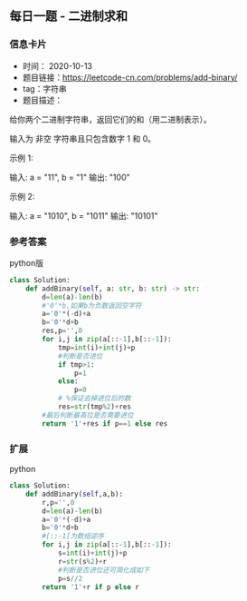 ## 每日一题 - 二进制求和

### 信息卡片 

- 时间： 2020-10-13
- 题目链接：https://leetcode-cn.com/problems/add-binary/
- tag：字符串
- 题目描述：

给你两个二进制字符串，返回它们的和（用二进制表示）。

输入为 非空 字符串且只包含数字 1 和 0。

 

示例 1:

输入: a = "11", b = "1"
输出: "100"

示例 2:

输入: a = "1010", b = "1011"
输出: "10101"




### 参考答案
python版
```python
class Solution:
    def addBinary(self, a: str, b: str) -> str:
        d=len(a)-len(b)
        #'0'*b,如果b为负数返回空字符
        a='0'*(-d)+a
        b='0'*d+b
        res,p='',0
        for i,j in zip(a[::-1],b[::-1]):
            tmp=int(i)+int(j)+p
            #判断是否进位
            if tmp>1:
                p=1
            else:
                p=0
            # %保证去掉进位后的数
            res=str(tmp%2)+res
        #最后判断最高位是否需要进位
        return '1'+res if p==1 else res
```
### 扩展
python
```python
class Solution:
    def addBinary(self,a,b):
        r,p='',0
        d=len(a)-len(b)
        a='0'*(-d)+a
        b='0'*d+b
        #[::-1]为数组逆序
        for i,j in zip(a[::-1],b[::-1]):
            s=int(i)+int(j)+p
            r=str(s%2)+r
            #判断是否进位还可简化成如下
            p=s//2
        return '1'+r if p else r
```



